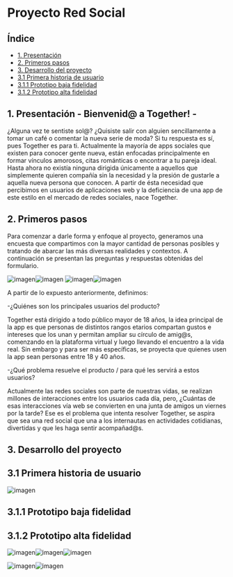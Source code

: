 # Proyecto Red Social

## Índice

* [1. Presentación](#1-presentación)
* [2. Primeros pasos](#2-primeros-pasos)
* [3. Desarrollo del proyecto](#3-Desarrollo-del-proyecto)
* [3.1 Primera historia de usuario](###-3.1-Primera-historia-de-usuario)
* [3.1.1 Prototipo baja fidelidad](###-3.1.2-Prototipo-baja-fidelidad)
* [3.1.2 Prototipo alta fidelidad](###-3.1.2-Prototipo-alta-fidelidad)


## 1. Presentación - Bienvenid@ a Together! -

¿Alguna vez te sentiste sol@? ¿Quisiste salir con alguien sencillamente a tomar un café o comentar la nueva serie de moda? Si tu respuesta es sí,
pues Together es para ti.
Actualmente la mayoría de apps sociales que existen para conocer gente nueva, están enfocadas principalmente en formar vínculos amorosos, citas 
románticas o encontrar a tu pareja ideal. 
Hasta ahora no existía ninguna dirigida únicamente a aquellos que simplemente quieren compañía sin la necesidad y la presión de gustarle a aquella nueva persona que conocen.
A partir de ésta necesidad que percibimos en usuarios de aplicaciones web y la deficiencia de una app de este estilo en el mercado de 
redes sociales, nace Together. 



## 2. Primeros pasos

Para comenzar a darle forma y enfoque al proyecto, generamos una encuesta que compartimos con la mayor cantidad de personas posibles y tratando de abarcar las más diversas realidades y contextos. A continuación se presentan las preguntas y respuestas obtenidas del formulario.

![imagen](src/imagenes/formulario(1).png)![imagen](src/imagenes/formulario(2).png)
![imagen](src/imagenes/formulario(3).png)![imagen](src/imagenes/formulario(4).png)

A partir de lo expuesto anteriormente, definimos:

-¿Quiénes son los principales usuarios del producto?                    

Together está dirigido a todo público mayor de 18 años, la idea principal de la app es que personas de distintos rangos etarios compartan gustos
e intereses que los unan y permitan ampliar su círculo de amig@s, comenzando en la plataforma virtual y luego llevando el encuentro a la vida real.
Sin embargo y para ser más específicas, se proyecta que quienes usen la app sean personas entre 18 y 40 años.

-¿Qué problema resuelve el producto / para qué les servirá a estos usuarios?

Actualmente las redes sociales son parte de nuestras vidas, se realizan millones de interacciones entre los usuarios cada día, pero, ¿Cuántas de esas interacciones vía web se convierten en una junta de amigos un viernes por la tarde?
Ese es el problema que intenta resolver Together, se aspira que sea una red social que una a los internautas en actividades cotidianas, divertidas y que les haga sentir acompañad@s.

## 3. Desarrollo del proyecto
 
## 3.1 Primera historia de usuario

![imagen](src/imagenes/primera-historia-de-usuario.png)

## 3.1.1 Prototipo baja fidelidad

## 3.1.2 Prototipo alta fidelidad

![imagen](src/imagenes/together(inicio).png)![imagen](src/imagenes/together(ingreso).png)![imagen](src/imagenes/together(registro).png)

![imagen](src/imagenes/together(mack1).png)![imagen](src/imagenes/together(2).png)












